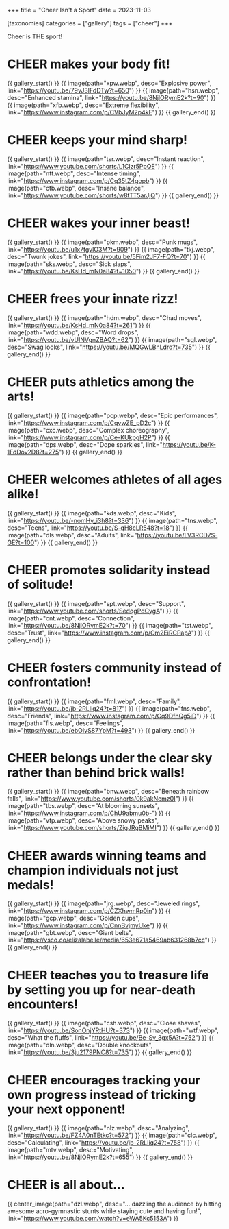 +++
title = "Cheer Isn't a Sport"
date = 2023-11-03

[taxonomies]
categories = ["gallery"]
tags = ["cheer"]
+++

Cheer is THE sport!

<!-- more -->

# **CHEER makes your body fit!**

{{ gallery_start() }}
{{ image(path="xpw.webp", desc="Explosive power", link="https://youtu.be/79vJ3IFdDTw?t=650") }}
{{ image(path="hsn.webp", desc="Enhanced stamina", link="https://youtu.be/8NjlORymE2k?t=90") }}
{{ image(path="xfb.webp", desc="Extreme flexibility", link="https://www.instagram.com/p/CVbJyM2p4kF") }}
{{ gallery_end() }}

# **CHEER keeps your mind sharp!**

{{ gallery_start() }}
{{ image(path="tsr.webp", desc="Instant reaction", link="https://www.youtube.com/shorts/L1Clzr5PpQE") }}
{{ image(path="ntt.webp", desc="Intense timing", link="https://www.instagram.com/p/Cq35tZ4gopb") }}
{{ image(path="ctb.webp", desc="Insane balance", link="https://www.youtube.com/shorts/w8tTT5arJjQ") }}
{{ gallery_end() }}

# **CHEER wakes your inner beast!**

{{ gallery_start() }}
{{ image(path="pkm.webp", desc="Punk mugs", link="https://youtu.be/u1x7tgvlO3M?t=909") }}
{{ image(path="tkj.webp", desc="Twunk jokes", link="https://youtu.be/5Fim2JF7-FQ?t=70") }}
{{ image(path="sks.webp", desc="Sick slaps", link="https://youtu.be/KsHd_mN0a84?t=1050") }}
{{ gallery_end() }}

# **CHEER frees your innate rizz!**

{{ gallery_start() }}
{{ image(path="hdm.webp", desc="Chad moves", link="https://youtu.be/KsHd_mN0a84?t=261") }}
{{ image(path="wdd.webp", desc="Word drops", link="https://youtu.be/vUINVgnZBAQ?t=62") }}
{{ image(path="sgl.webp", desc="Swag looks", link="https://youtu.be/MQGwLBnLdro?t=735") }}
{{ gallery_end() }}

# **CHEER puts athletics among the arts!**

{{ gallery_start() }}
{{ image(path="pcp.webp", desc="Epic performances", link="https://www.instagram.com/p/CqvwZE_pD2c") }}
{{ image(path="cxc.webp", desc="Complex choreography", link="https://www.instagram.com/p/Ce-KUkpgH2P") }}
{{ image(path="dps.webp", desc="Dope sparkles", link="https://youtu.be/K-1FdDov2D8?t=275") }}
{{ gallery_end() }}

# **CHEER welcomes athletes of all ages alike!**

{{ gallery_start() }}
{{ image(path="kds.webp", desc="Kids", link="https://youtu.be/-nomHy_i3h8?t=336") }}
{{ image(path="tns.webp", desc="Teens", link="https://youtu.be/S-qH8cLR548?t=18") }}
{{ image(path="dls.webp", desc="Adults", link="https://youtu.be/LV3RCD7S-GE?t=100") }}
{{ gallery_end() }}

# **CHEER promotes solidarity instead of solitude!**

{{ gallery_start() }}
{{ image(path="spt.webp", desc="Support", link="https://www.youtube.com/shorts/SedqgPdCygA") }}
{{ image(path="cnt.webp", desc="Connection", link="https://youtu.be/8NjlORymE2k?t=70") }}
{{ image(path="tst.webp", desc="Trust", link="https://www.instagram.com/p/Cm2EiRCPapA") }}
{{ gallery_end() }}

# **CHEER fosters community instead of confrontation!**

{{ gallery_start() }}
{{ image(path="fml.webp", desc="Family", link="https://youtu.be/jb-2RLIiq24?t=817") }}
{{ image(path="fns.webp", desc="Friends", link="https://www.instagram.com/p/Cq9DfnQg5iD") }}
{{ image(path="fls.webp", desc="Feelings", link="https://youtu.be/ebOIvS87YpM?t=493") }}
{{ gallery_end() }}

# **CHEER belongs under the clear sky rather than behind brick walls!**

{{ gallery_start() }}
{{ image(path="bnw.webp", desc="Beneath rainbow falls", link="https://www.youtube.com/shorts/0k9akNcmz0I") }}
{{ image(path="tbs.webp", desc="At blooming sunsets", link="https://www.instagram.com/p/ChU9abmu0b-") }}
{{ image(path="vtp.webp", desc="Above snowy peaks", link="https://www.youtube.com/shorts/ZigJRgBMiMI") }}
{{ gallery_end() }}

# **CHEER awards winning teams and champion individuals not just medals!**

{{ gallery_start() }}
{{ image(path="jrg.webp", desc="Jeweled rings", link="https://www.instagram.com/p/CZXhwmRp0in") }}
{{ image(path="gcp.webp", desc="Golden cups", link="https://www.instagram.com/p/CnnBvjmyUke") }}
{{ image(path="gbt.webp", desc="Giant belts", link="https://vsco.co/elizalabelle/media/653e671a5469ab631268b7cc") }}
{{ gallery_end() }}

# **CHEER teaches you to treasure life by setting you up for near-death encounters!**

{{ gallery_start() }}
{{ image(path="csh.webp", desc="Close shaves", link="https://youtu.be/SonOnjYRtHU?t=373") }}
{{ image(path="wtf.webp", desc="What the fluffs", link="https://youtu.be/Be-Sv_3gx5A?t=752") }}
{{ image(path="dln.webp", desc="Double knockouts", link="https://youtu.be/3ju2179PNC8?t=735") }}
{{ gallery_end() }}

# **CHEER encourages tracking your own progress instead of tricking your next opponent!**

{{ gallery_start() }}
{{ image(path="nlz.webp", desc="Analyzing", link="https://youtu.be/FZ4A0nTEtkc?t=572") }}
{{ image(path="clc.webp", desc="Calculating", link="https://youtu.be/jb-2RLIiq24?t=758") }}
{{ image(path="mtv.webp", desc="Motivating", link="https://youtu.be/8NjlORymE2k?t=655") }}
{{ gallery_end() }}

# **CHEER is all about...**

{{ center_image(path="dzl.webp", desc="... dazzling the audience by hitting awesome acro-gymnastic stunts while staying cute and having fun!", link="https://www.youtube.com/watch?v=eWA5Kc5153A") }}
